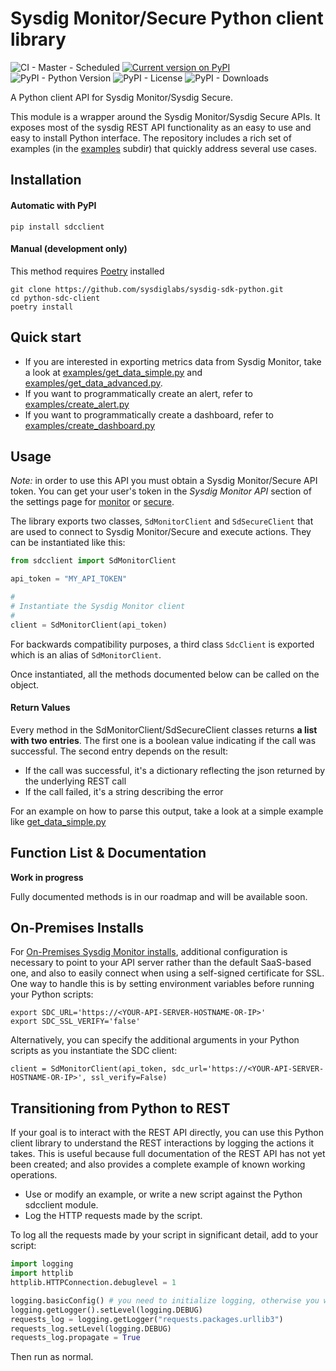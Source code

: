 Sysdig Monitor/Secure Python client library
===

![CI - Master - Scheduled](https://github.com/sysdiglabs/sysdig-sdk-python/workflows/CI%20-%20Master%20-%20Scheduled/badge.svg)
[![Current version on PyPI](http://img.shields.io/pypi/v/sdcclient.svg)](https://pypi.python.org/pypi/sdcclient)
![PyPI - Python Version](https://img.shields.io/pypi/pyversions/sdcclient)
![PyPI - License](https://img.shields.io/pypi/l/sdcclient)
![PyPI - Downloads](https://img.shields.io/pypi/dm/sdcclient)

A Python client API for Sysdig Monitor/Sysdig Secure.

This module is a wrapper around the Sysdig Monitor/Sysdig Secure APIs. It exposes most of the sysdig REST API functionality as an easy to use and easy to install Python interface. The repository includes a rich set of examples (in the [examples](examples/) subdir) that quickly address several use cases.

Installation
------------
#### Automatic with PyPI
    pip install sdcclient

#### Manual (development only)

This method requires [Poetry](https://python-poetry.org/) installed

    git clone https://github.com/sysdiglabs/sysdig-sdk-python.git
    cd python-sdc-client
    poetry install

Quick start
-----------
- If you are interested in exporting metrics data from Sysdig Monitor, take a look at [examples/get_data_simple.py](examples/get_data_simple.py) and [examples/get_data_advanced.py](examples/get_data_advanced.py).
- If you want to programmatically create an alert, refer to [examples/create_alert.py](examples/create_alert.py)
- If you want to programmatically create a dashboard, refer to [examples/create_dashboard.py](examples/create_dashboard.py)

Usage
-----

_Note:_ in order to use this API you must obtain a Sysdig Monitor/Secure API token. You can get your user's token in the _Sysdig Monitor API_ section of the settings page for [monitor](https://app.sysdigcloud.com/#/settings/user) or [secure](https://secure.sysdig.com/#/settings/user).

The library exports two classes, `SdMonitorClient` and `SdSecureClient` that are used to connect to Sysdig Monitor/Secure and execute actions. They can be instantiated like this:

``` python
from sdcclient import SdMonitorClient

api_token = "MY_API_TOKEN"

#
# Instantiate the Sysdig Monitor client
#
client = SdMonitorClient(api_token)
```

For backwards compatibility purposes, a third class `SdcClient` is exported which is an alias of `SdMonitorClient`.

Once instantiated, all the methods documented below can be called on the object.

#### Return Values
Every method in the SdMonitorClient/SdSecureClient classes returns **a list with two entries**. The first one is a boolean value indicating if the call was successful. The second entry depends on the result:
- If the call was successful, it's a dictionary reflecting the json returned by the underlying REST call
- If the call failed, it's a string describing the error

For an example on how to parse this output, take a look at a simple example like [get_data_simple.py](examples/get_data_simple.py)

Function List & Documentation
-----------------------------
**Work in progress**

Fully documented methods is in our roadmap and will be available soon.

On-Premises Installs
--------------------
For [On-Premises Sysdig Monitor installs](https://support.sysdigcloud.com/hc/en-us/articles/206519903-On-Premises-Installation-Guide), additional configuration is necessary to point to your API server rather than the default SaaS-based one, and also to easily connect when using a self-signed certificate for SSL. One way to handle this is by setting environment variables before running your Python scripts:

```
export SDC_URL='https://<YOUR-API-SERVER-HOSTNAME-OR-IP>'
export SDC_SSL_VERIFY='false'
```

Alternatively, you can specify the additional arguments in your Python scripts as you instantiate the SDC client:

```
client = SdMonitorClient(api_token, sdc_url='https://<YOUR-API-SERVER-HOSTNAME-OR-IP>', ssl_verify=False)
```


Transitioning from Python to REST
---------------------------------

If your goal is to interact with the REST API directly, you can use this Python client library to understand the REST interactions by logging the actions it takes.  This is useful because full documentation of the REST API has not yet been created; and also provides a complete example of known working operations.

- Use or modify an example, or write a new script against the Python sdcclient module.
- Log the HTTP requests made by the script.

To log all the requests made by your script in significant detail, add to your script:

``` python
import logging
import httplib
httplib.HTTPConnection.debuglevel = 1

logging.basicConfig() # you need to initialize logging, otherwise you will not see anything from requests
logging.getLogger().setLevel(logging.DEBUG)
requests_log = logging.getLogger("requests.packages.urllib3")
requests_log.setLevel(logging.DEBUG)
requests_log.propagate = True
```

Then run as normal.
